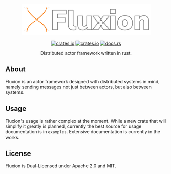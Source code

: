 <div align="center">

<img style="width: 80%" src="img/fluxion_wide.png" alt = "Fluxion">

[![crates.io](https://img.shields.io/crates/l/fluxion?style=for-the-badge)](https://crates.io/crates/fluxion)
[![crates.io](https://img.shields.io/crates/v/fluxion?style=for-the-badge)](https://crates.io/crates/fluxion)
[![docs.rs](https://img.shields.io/docsrs/fluxion?style=for-the-badge)](https://docs.rs/fluxion)

Distributed actor framework written in rust.
</div>



## About

Fluxion is an actor framework designed with distributed systems in mind, namely sending messages not just between actors, but also between systems.


## Usage

Fluxion's usage is rather complex at the moment. While a new crate that will simplify it greatly is planned, currently the best source for usage documentation is in `examples`. Extensive documentation is currently in the works.

## License
Fluxion is Dual-Licensed under Apache 2.0 and MIT.